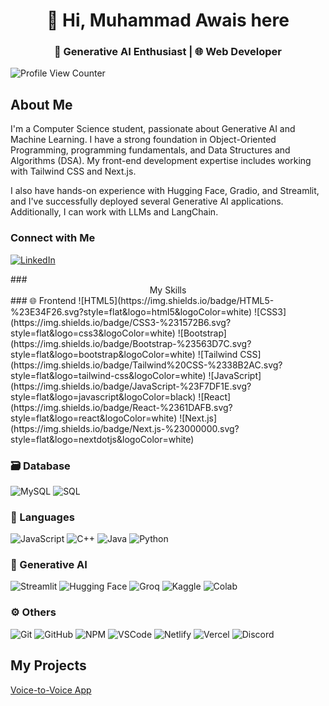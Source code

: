 # <div align="center">👋 Hi, Muhammad Awais here</div>

### <div align="center">🤖 Generative AI Enthusiast | 🌐 Web Developer</div>



![Profile View Counter](https://komarev.com/ghpvc/?username=MuhammadAwais-32013)

## About Me
I'm a Computer Science student, passionate about Generative AI and Machine Learning. I have a strong foundation in Object-Oriented Programming, programming fundamentals, and Data Structures and Algorithms (DSA). My front-end development expertise includes working with Tailwind CSS and Next.js.

I also have hands-on experience with Hugging Face, Gradio, and Streamlit, and I've successfully deployed several Generative AI applications. Additionally, I can work with LLMs and LangChain.



### Connect with Me
<p align="start">
  <a href="https://www.linkedin.com/in/muhammad-awais32013">
    <img src="https://img.shields.io/badge/LinkedIn-%2300A0DC.svg?style=flat&logo=linkedin&logoColor=white" alt="LinkedIn"/>
  </a>
</p>
### <div align="center"> My Skills </div>
### 🌐 Frontend
![HTML5](https://img.shields.io/badge/HTML5-%23E34F26.svg?style=flat&logo=html5&logoColor=white)
![CSS3](https://img.shields.io/badge/CSS3-%231572B6.svg?style=flat&logo=css3&logoColor=white)
![Bootstrap](https://img.shields.io/badge/Bootstrap-%23563D7C.svg?style=flat&logo=bootstrap&logoColor=white)
![Tailwind CSS](https://img.shields.io/badge/Tailwind%20CSS-%2338B2AC.svg?style=flat&logo=tailwind-css&logoColor=white)
![JavaScript](https://img.shields.io/badge/JavaScript-%23F7DF1E.svg?style=flat&logo=javascript&logoColor=black)
![React](https://img.shields.io/badge/React-%2361DAFB.svg?style=flat&logo=react&logoColor=white)
![Next.js](https://img.shields.io/badge/Next.js-%23000000.svg?style=flat&logo=nextdotjs&logoColor=white)

### 🗃️ Database
![MySQL](https://img.shields.io/badge/MySQL-%234479A1.svg?style=flat&logo=mysql&logoColor=white)
![SQL](https://img.shields.io/badge/SQL-%2300f.svg?style=flat&logo=sql&logoColor=white)

### 🧩 Languages
![JavaScript](https://img.shields.io/badge/JavaScript-%23F7DF1E.svg?style=flat&logo=javascript&logoColor=black)
![C++](https://img.shields.io/badge/C%2B%2B-%2300599C.svg?style=flat&logo=c%2B%2B&logoColor=white)
![Java](https://img.shields.io/badge/Java-%23007396.svg?style=flat&logo=java&logoColor=white)
![Python](https://img.shields.io/badge/Python-%233776AB.svg?style=flat&logo=python&logoColor=white)

### 🧠 Generative AI
![Streamlit](https://img.shields.io/badge/Streamlit-%23FF4B4B.svg?style=flat&logo=streamlit&logoColor=white)
![Hugging Face](https://img.shields.io/badge/Hugging%20Face-%23FFD44A.svg?style=flat&logo=huggingface&logoColor=black)
![Groq](https://img.shields.io/badge/Groq-%239B4F96.svg?style=flat&logo=groq&logoColor=white)
![Kaggle](https://img.shields.io/badge/Kaggle-%2320BEFF.svg?style=flat&logo=kaggle&logoColor=white)
![Colab](https://img.shields.io/badge/Colab-%23F9AB00.svg?style=flat&logo=googlecolab&logoColor=white)

### ⚙️ Others
![Git](https://img.shields.io/badge/Git-%23F05032.svg?style=flat&logo=git&logoColor=white)
![GitHub](https://img.shields.io/badge/GitHub-%23181717.svg?style=flat&logo=github&logoColor=white)
![NPM](https://img.shields.io/badge/npm-%23CB3837.svg?style=flat&logo=npm&logoColor=white)
![VSCode](https://img.shields.io/badge/VSCode-%23007ACC.svg?style=flat&logo=visual-studio-code&logoColor=white)
![Netlify](https://img.shields.io/badge/Netlify-%2300C7B7.svg?style=flat&logo=netlify&logoColor=white)
![Vercel](https://img.shields.io/badge/Vercel-%23000000.svg?style=flat&logo=vercel&logoColor=white)
![Discord](https://img.shields.io/badge/Discord-%237289DA.svg?style=flat&logo=discord&logoColor=white)

## My Projects
[Voice-to-Voice App](https://huggingface.co/spaces/AlphaCoder32/voice_to_voice_Bot)
